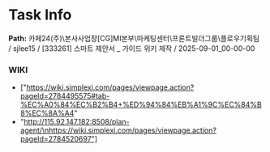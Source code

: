 # Task Info

**Path:** 카페24(주)\본사사업장\[CG]MI본부\마케팅센터\프론트빌더그룹\플로우기획팀 / sjlee15 / [333261] 스마트 제안서 _ 가이드 위키 제작 / 2025-09-01_00-00-00

### WIKI
- ["https://wiki.simplexi.com/pages/viewpage.action?pageId=2784495575#tab-%EC%A0%84%EC%B2%B4+%ED%94%84%EB%A1%9C%EC%84%B8%EC%8A%A4"
- "http://115.92.147.182:8508/plan-agent/\nhttps://wiki.simplexi.com/pages/viewpage.action?pageId=2784520697"]

